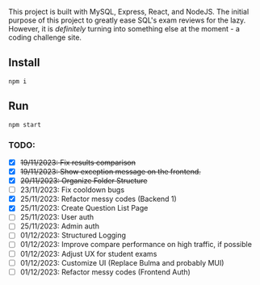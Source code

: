This project is built with MySQL, Express, React, and NodeJS. The initial purpose of this project to greatly ease SQL's exam reviews for the lazy. However, it is *definitely* turning into something else at the moment - a coding challenge site.

## Install
```
npm i
```

## Run
```
npm start
```

### TODO:
- [X] ~~19/11/2023: Fix results comparison~~
- [X] ~~19/11/2023: Show exception message on the frontend.~~
- [X] ~~20/11/2023: Organize Folder Structure~~
- [ ] 23/11/2023: Fix cooldown bugs
- [X] 25/11/2023: Refactor messy codes (Backend 1)
- [X] 25/11/2023: Create Question List Page
- [ ] 25/11/2023: User auth
- [ ] 25/11/2023: Admin auth
- [ ] 01/12/2023: Structured Logging
- [ ] 01/12/2023: Improve compare performance on high traffic, if possible
- [ ] 01/12/2023: Adjust UX for student exams
- [ ] 01/12/2023: Customize UI (Replace Bulma and probably MUI)
- [ ] 01/12/2023: Refactor messy codes (Frontend Auth)